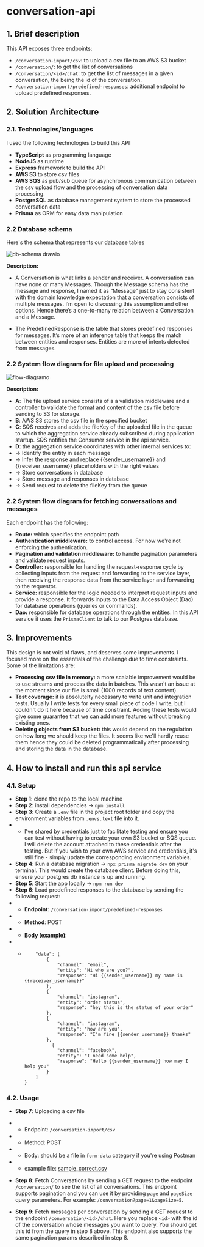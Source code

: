 # conversation-api

## 1. Brief description

This API exposes three endpoints:

- `/conversation-import/csv`: to upload a csv file to an AWS S3 bucket
- `/conversation/`: to get the list of conversations
- `/conversation/<id>/chat`: to get the list of messages in a given conversation, the <id> being the id of the conversation.
- `/conversation-import/predefined-responses`: additional endpoint to upload predefined responses.

## 2. Solution Architecture

### 2.1. Technologies/languages

I used the following technologies to build this API

- **TypeScript** as programming language
- **NodeJS** as runtime
- **Express** framework to build the API
- **AWS S3** to store csv files
- **AWS SQS** as pub/sub queue for asynchronous communication between the csv upload flow and the processing of conversation data processing.
- **PostgreSQL** as database management system to store the processed conversation data
- **Prisma** as ORM for easy data manipulation

### 2.2 Database schema

Here's the schema that represents our database tables

![db-schema drawio](https://github.com/Lambertyubin/conversation-api/assets/51297126/86ff7a15-9230-4e8f-8d08-8e93560345fa)

**Description:**

- A Conversation is what links a sender and receiver. A conversation can have none or many Messages. Though the Message schema has the message and response, I named it as “Message” just to stay consistent with the domain knowledge expectation that a conversation consists of multiple messages. I’m open to discussing this assumption and other options. Hence there’s a one-to-many relation between a Conversation and a Message.

- The PredefinedResponse is the table that stores predefined responses for messages. It’s more of an inference table that keeps the match between entities and responses. Entities are more of intents detected from messages.

### 2.2 System flow diagram for file upload and processing

![flow-diagramo](https://github.com/Lambertyubin/conversation-api/assets/51297126/f635c6b5-35e8-4693-9a64-2fde2e5c037a)

**Description:**

- **A**: The file upload service consists of a a validation middleware and a controller to validate the format and content of the csv file before sending to S3 for storage.
- **B**: AWS S3 stores the csv file in the specified bucket
- **C**: SQS receives and adds the fileKey of the uploaded file in the queue to which the aggregation service already subscribed during application startup. SQS notifies the Consumer service in the api service.
- **D**: the aggregation service coordinates with other internal services to:
- -> Identify the entity in each message
- -> Infer the response and replace {{sender_username}} and {{receiver_username}} placeholders with the right values
- -> Store conversations in database
- -> Store message and responses in database
- -> Send request to delete the fileKey from the queue

### 2.2 System flow diagram for fetching conversations and messages

Each endpoint has the following:

- **Route:** which specifies the endpoint path
- **Authentication middleware:** to control access. For now we're not enforcing the authentication.
- **Pagination and validation middleware:** to handle pagination parameters and validate request inputs.
- **Controller:** responsible for handling the request-response cycle by collecting inputs from the request and forwarding to the service layer, then receiving the response data from the service layer and forwarding to the requestor.
- **Service:** responsible for the logic needed to interpret request inputs and provide a response. It forwards inputs to the Data Access Object (Dao) for database operations (queries or commands).
- **Dao:** responsible for database operations through the entities. In this API service it uses the `PrismaClient` to talk to our Postgres database.

## 3. Improvements

This design is not void of flaws, and deserves some improvements. I focused more on the essentials of the challenge due to time constraints. Some of the limitations are:

- **Processing csv file in memory:** a more scalable improvement would be to use streams and process the data in batches. This wasn't an issue at the moment since our file is small (1000 records of text content).
- **Test coverage:** it is absolutelty necessary to write unit and integration tests. Usually I write tests for every small piece of code I write, but I couldn't do it here because of time constraint. Adding these tests would give some guarantee that we can add more features without breaking existing ones.
- **Deleting objects from S3 bucket:** this would depend on the regulation on how long we should keep the files. It seems like we'll hardly reuse them hence they could be deleted programmatically after processing and storing the data in the database.

## 4. How to install and run this api service

### 4.1. Setup

- **Step 1**: clone the repo to the local machine
- **Step 2**: install dependencies -> `npm install`
- **Step 3**: Create a `.env` file in the project root folder and copy the environment variables from `.envs.text` file into it.
- - I've shared by credentials just to facilitate testing and ensure you can test without having to create your own S3 bucket or SQS queue. I will delete the account attached to these credentials after the testing. But if you wish to your own AWS service and credentials, it's still fine - simply update the corresponding environment variables.
- **Step 4**: Run a database migration -> `npx prisma migrate dev` on your terminal. This would create the database client. Before doing this, ensure your postgres db instance is up and running.
- **Step 5**: Start the app locally -> `npm run dev`
- **Step 6**: Load predefined responses to the database by sending the following request:
- - **Endpoint**: `/conversation-import/predefined-responses`
- - **Method**: POST
- - **Body (example)**:
- - ```{
        "data": [
            {
                "channel": "email",
                "entity": "Hi who are you?",
                "response": "Hi {{sender_username}} my name is {{receiver_username}}"
            },
            {
                "channel": "instagram",
                "entity": "order status",
                "response": "hey this is the status of your order"
            },
            {
                "channel": "instagram",
                "entity": "how are you",
                "response": "I'm fine {{sender_username}} thanks"
            },
              {
                "channel": "facebook",
                "entity": "I need some help",
                "response": "Hello {{sender_username}} how may I help you"
            }
        ]
    }
    ```

### 4.2. Usage

- **Step 7**: Uploading a csv file
- - Endpoint: `/conversation-import/csv`
- - Method: POST
- - Body: should be a file in `form-data` category if you're using Postman
- - example file:
    [sample_correct.csv](https://github.com/Lambertyubin/e-Learning-platform-frontend/files/12873996/sample_correct.csv)

- **Step 8**: Fetch Conversations by sending a GET request to the endpoint `/conversation/` to see the list of all conversations. This endpoint supports pagination and you can use it by providing `page` and `pageSize` query parameters. For example: `/conversation?page=1&pageSize=5`.

- **Step 9**: Fetch messages per conversation by sending a GET request to the endpoint `/conversation/<id>/chat`. Here you replace `<id>` with the id of the conversation whose messages you want to query. You should get this id from the query in step 8 above. This endpoint also supports the same pagination params described in step 8.
